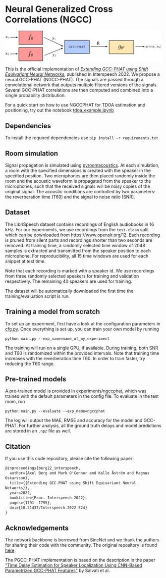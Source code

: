 # Neural Generalized Cross Correlations (NGCC)

![](ngcc.png)

This is the official implementation of [*Extending GCC-PHAT using Shift Equivariant Neural Networks*](https://arxiv.org/abs/2208.04654), published in Interspeech 2022. We propose a neural GCC-PHAT (NGCC-PHAT). The signals are passed through a convolutional network that outputs multiple filtered versions of the signals. Several GCC-PHAT correlations are then computed and combined into a single probability distribution.

For a quick start on how to use NGCCPHAT for TDOA estimation and positioning, try out the notebook [tdoa_example.ipynb](tdoa_example.ipynb)

## Dependencies

To install the required dependencies use `pip install -r requirements.txt`

## Room simulation

Signal propagation is simulated using [pyroomacoustics](https://github.com/LCAV/pyroomacoustics). At each simulation, a room with the specified dimensions is created with the speaker in the specified position. Two microphones are then placed randomly inside the room and the acoustic waveform is propagated from the speaker to the microphones, such that the received signals will be noisy copies of the original signal. The acoustic conditions are controlled by two parameters: the reverberation time (T60) and the signal to noise ratio (SNR).

## Dataset

The LibriSpeech dataset contains recordings of English audiobooks in 16 kHz. For our experiments, we use recordings from the `test-clean` split which can be downloaded from https://www.openslr.org/12. Each recording is pruned from silent parts and recordings shorter than two seconds are removed. At training time, a randomly selected time window of 2048 samples is extracted and transmitted from the speaker position to each microphone. For reproducibility, all 15 time windows are used for each snippet at test time.

Note that each recording is marked with a speaker id. We use recordings from three randomly selected speakers for training and validation respectively. The remaining 40 speakers are used for training.

The dataset will be automatically downloaded the first time the training/evaluation script is run.

## Training a model from scratch

To set up an experiment, first have a look at the configuration parameters in [cfg.py](cfg.py). Once everything is set up, you can train your own model by running

```
python main.py --exp_name=name_of_my_experiment
```

The training will run on a single GPU, if available. During training, both SNR and T60 is randomized within the provided intervals. Note that training time increases with the reverberation time T60. In order to train faster, try reducing the T60 range.

## Pre-trained models

A pre-trained model is provided in [experiments/ngccphat](experiments/ngccphat), which was trained with the default parameters in the config file. To evaluate in the test room, run

```
python main.py --evaluate --exp_name=ngccphat
```

The log will output the MAE, RMSE and accuracy for the model and GCC-PHAT. For further analysis, all the ground truth delays and model predictions are stored in an `.npz` file as well.

## Citation

If you use this code repository, please cite the following paper:

```
@inproceedings{berg22_interspeech,
  author={Axel Berg and Mark O'Connor and Kalle Åström and Magnus Oskarsson},
  title={{Extending GCC-PHAT using Shift Equivariant Neural Networks}},
  year=2022,
  booktitle={Proc. Interspeech 2022},
  pages={1791--1795},
  doi={10.21437/Interspeech.2022-524}
}
```

## Acknowledgements

The network backbone is borrowed from SincNet and we thank the authors for sharing their code with the community. The original repository is found [here](https://github.com/mravanelli/SincNet).

The PGCC-PHAT implementation is based on the description in the paper ["Time Delay Estimation for Speaker Localization Using CNN-Based Parametrized GCC-PHAT Features"](https://www.isca-speech.org/archive/pdfs/interspeech_2021/salvati21_interspeech.pdf) by Salvati et al.
